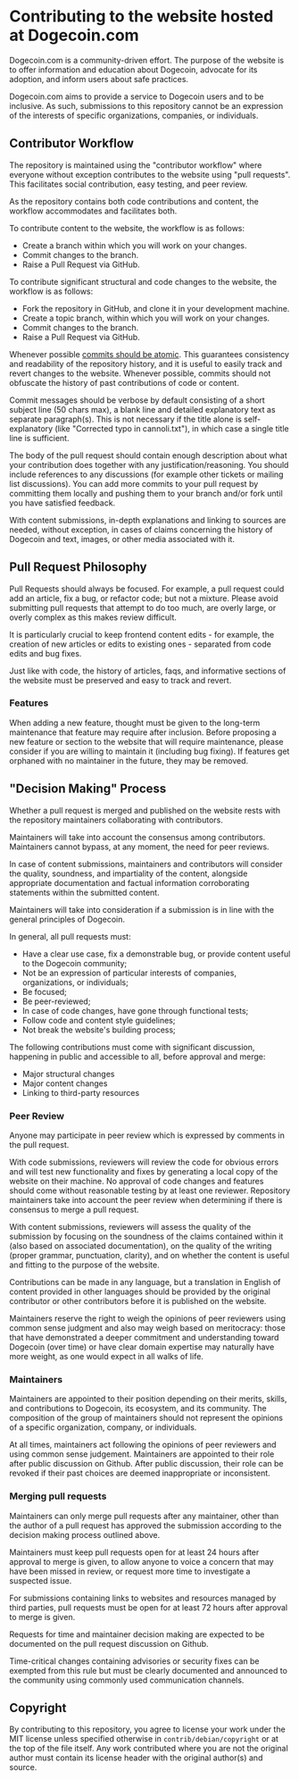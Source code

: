 # Contributing to the website hosted at Dogecoin.com

Dogecoin.com is a community-driven effort. The purpose of the website is to offer information and education about Dogecoin, advocate for its adoption, and inform users about safe practices.

Dogecoin.com aims to provide a service to Dogecoin users and to be inclusive. As such, submissions to this repository cannot be an expression of the interests of specific organizations, companies, or individuals.

## Contributor Workflow

The repository is maintained using the "contributor workflow" where everyone without exception contributes to the website using "pull requests". This facilitates social contribution, easy testing, and peer review.

As the repository contains both code contributions and content, the workflow accommodates and facilitates both.

To contribute content to the website, the workflow is as follows:

  - Create a branch within which you will work on your changes.
  - Commit changes to the branch.
  - Raise a Pull Request via GitHub.

To contribute significant structural and code changes to the website, the workflow is as follows:

  - Fork the repository in GitHub, and clone it in your development machine.
  - Create a topic branch, within which you will work on your changes.
  - Commit changes to the branch.
  - Raise a Pull Request via GitHub.

Whenever possible [commits should be atomic](https://en.wikipedia.org/wiki/Atomic_commit#Atomic_commit_convention). This guarantees consistency and readability of the repository history, and it is useful to easily track and revert changes to the website. Whenever possible, commits should not obfuscate the history of past contributions of code or content.

Commit messages should be verbose by default consisting of a short subject line (50 chars max), a blank line and detailed explanatory text as separate
paragraph(s). This is not necessary if the title alone is self-explanatory (like "Corrected typo in cannoli.txt"), in which case a single title line is sufficient. 

The body of the pull request should contain enough description about what your contribution does together with any justification/reasoning. You should include references to any discussions (for example other tickets or mailing list discussions). You can add more commits to your pull request by committing them locally and pushing them to your branch and/or fork until you have satisfied feedback.

With content submissions, in-depth explanations and linking to sources are needed, without exception, in cases of claims concerning the history of Dogecoin and text, images, or other media associated with it.

## Pull Request Philosophy

Pull Requests should always be focused. For example, a pull request could add an article, fix a bug, or refactor code; but not a mixture. Please avoid submitting pull requests that attempt to do too much, are overly large, or overly complex as this makes review difficult.

It is particularly crucial to keep frontend content edits - for example, the creation of new articles or edits to existing ones - separated from code edits and bug fixes.

Just like with code, the history of articles, faqs, and informative sections of the website must be preserved and easy to track and revert.


### Features

When adding a new feature, thought must be given to the long-term maintenance that feature may require after inclusion. Before proposing a new
feature or section to the website that will require maintenance, please consider if you are willing to maintain it (including bug fixing). If features get orphaned with no maintainer in the future, they may be removed.


## "Decision Making" Process

Whether a pull request is merged and published on the website rests with the repository maintainers collaborating with contributors.

Maintainers will take into account the consensus among contributors. Maintainers cannot bypass, at any moment, the need for peer reviews. 

In case of content submissions, maintainers and contributors will consider the quality, soundness, and impartiality of the content, alongside appropriate documentation and factual information corroborating statements within the submitted content.

Maintainers will take into consideration if a submission is in line with the general principles of Dogecoin.

In general, all pull requests must:

  - Have a clear use case, fix a demonstrable bug, or provide content useful to the Dogecoin community;
  - Not be an expression of particular interests of companies, organizations, or individuals;
  - Be focused;
  - Be peer-reviewed;
  - In case of code changes, have gone through functional tests;
  - Follow code and content style guidelines;
  - Not break the website's building process;

The following contributions must come with significant discussion, happening in public and accessible to all, before
approval and merge:

- Major structural changes
- Major content changes
- Linking to third-party resources


### Peer Review

Anyone may participate in peer review which is expressed by comments in the pull request. 

With code submissions, reviewers will review the code for obvious errors and will test new functionality and fixes by generating a local copy of the website on their machine. No approval of code changes and features should come without reasonable testing by at least one reviewer. Repository maintainers take into account the peer review when determining if
there is consensus to merge a pull request.

With content submissions, reviewers will assess the quality of the submission by focusing on the soundness of the claims contained within it (also based on associated documentation), on the quality of the writing (proper grammar, punctuation, clarity), and on whether the content is useful and fitting to the purpose of the website. 

Contributions can be made in any language, but a translation in English of content provided in other languages should be provided by the original contributor or other contributors before it is published on the website.

Maintainers reserve the right to weigh the opinions of peer reviewers using common sense judgment and also may weigh based on meritocracy: those
that have demonstrated a deeper commitment and understanding toward Dogecoin (over time) or have clear domain expertise may naturally have more weight, as one would expect in all walks of life.

### Maintainers
Maintainers are appointed to their position depending on their merits, skills, and contributions to Dogecoin, its ecosystem, and its community. The composition of the group of maintainers should not represent the opinions of a specific organization, company, or individuals. 

At all times, maintainers act following the opinions of peer reviewers and using common sense judgement. Maintainers are appointed to their role after public discussion on Github. After public discussion, their role can be revoked if their past choices are deemed inappropriate or inconsistent.

### Merging pull requests

Maintainers can only merge pull requests after any maintainer, other than the author of a pull request has approved the submission according to the decision making process outlined above.

Maintainers must keep pull requests open for at least 24 hours after approval to merge is given, to allow anyone to voice a concern that may have been missed in review, or request more time to investigate a suspected issue. 

For submissions containing links to websites and resources managed by third parties, pull requests must be open for at least 72 hours after approval to merge is given.

Requests for time and maintainer decision making are expected to be documented on the pull request discussion on Github.

Time-critical changes containing advisories or security fixes can be exempted from this rule but must be clearly documented and announced to the community using commonly used communication channels.

## Copyright

By contributing to this repository, you agree to license your work under the 
MIT license unless specified otherwise in `contrib/debian/copyright` or at 
the top of the file itself. Any work contributed where you are not the original author must contain its license header with the original author(s) and source.
